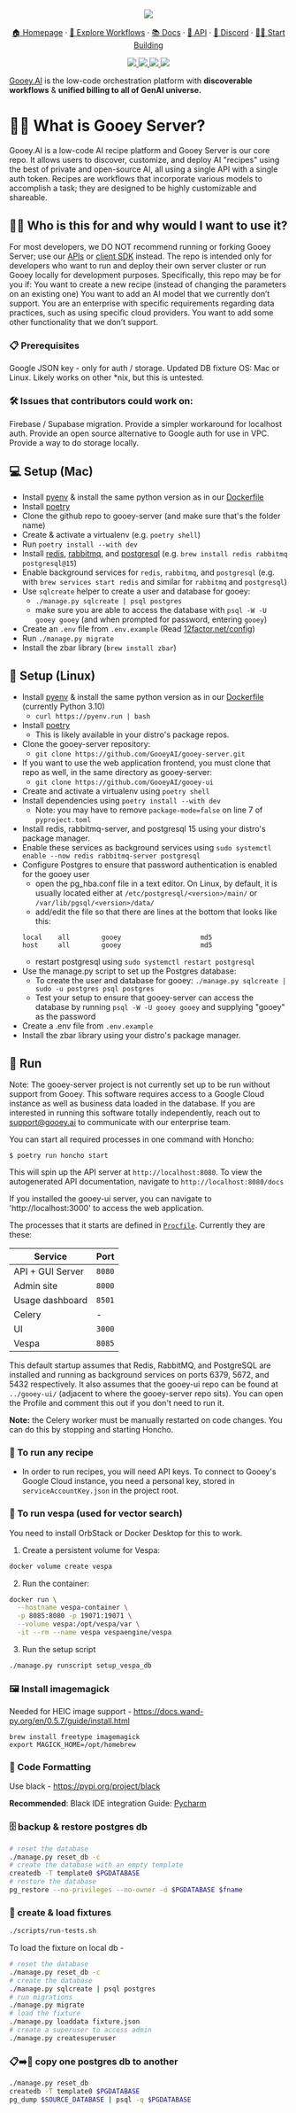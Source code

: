 <h3 align="center">
  <img src="https://storage.googleapis.com/dara-c1b52.appspot.com/daras_ai/media/cdc58fe0-2da1-11ef-84df-02420a0001f4/githubbanner.png"
  />
</h3>
<p align="center">
  <a href="https://gooey.ai">🏠 Homepage</a> ·
  <a href="https://gooey.ai/explore">👾 Explore Workflows</a> ·
  <a href="https://gooey.ai/docs">📚 Docs</a> ·
  <a href="https://gooey.ai/api">🤖 API</a> ·
  <a href="https://gooey.ai/discord">🛟 Discord</a> ·
  <a href="https://gooey.ai/account">💃🏾 Start Building</a>
</p>

<div>
  <p align="center">
    <a
    href="https://x.com/GooeyAI">
        <img src="https://img.shields.io/badge/X/Twitter-000000?style=for-the-badge&logo=x&logoColor=white" />
    </a>
    <a href="https://in.linkedin.com/company/gooeyai">
        <img src="https://img.shields.io/badge/LinkedIn-0077B5?style=for-the-badge&logo=linkedin&logoColor=white" />
    </a>
    <a href="https://gooey.ai/discord">
        <img src="https://img.shields.io/badge/Discord-5865F2?style=for-the-badge&logo=discord&logoColor=white" />
    </a>
    <a href="https://www.youtube.com/@gooeyai">
        <img src="https://img.shields.io/badge/YouTube-FF0000?style=for-the-badge&logo=youtube&logoColor=white" />
    </a>
 </p>
</div>

[Gooey.AI](http://gooey.ai/) is the low-code orchestration platform with **discoverable workflows** & **unified billing to all of GenAI universe.** 



# 🤖🍲 What is Gooey Server?
Gooey.AI is a low-code AI recipe platform and Gooey Server is our core repo. It allows users to discover, customize, and deploy AI "recipes" using the best of private and open-source AI, all using a single API with a single auth token. Recipes are workflows that incorporate various models to accomplish a task; they are designed to be highly customizable and shareable. 

## 🧑‍💻 Who is this for and why would I want to use it?
For most developers, we DO NOT recommend running or forking Gooey Server; use our [APIs](https://gooey.ai/api/) or [client SDK](https://github.com/GooeyAI/python-sdk) instead. The repo is intended only for developers who want to run and deploy their own server cluster or run Gooey locally for development purposes. Specifically, this repo may be for you if:
You want to create a new recipe (instead of changing the parameters on an existing one)
You want to add an AI model that we currently don’t support. 
You are an enterprise with specific requirements regarding data practices, such as using specific cloud providers.
You want to add some other functionality that we don’t support.

### 📋 Prerequisites
Google JSON key - only for auth / storage. 
Updated DB fixture
OS: Mac or Linux. Likely works on other *nix, but this is untested. 

### 🛠️ Issues that contributors could work on:
Firebase / Supabase migration. 
Provide a simpler workaround for localhost auth. 
Provide an open source alternative to Google auth for use in VPC. 
Provide a way to do storage locally. 

## 💻 Setup (Mac)

* Install [pyenv](https://github.com/pyenv/pyenv) & install the same python version as in our [Dockerfile](Dockerfile)
* Install [poetry](https://python-poetry.org/docs/)
* Clone the github repo to gooey-server (and make sure that's the folder name)
* Create & activate a virtualenv (e.g. `poetry shell`)
* Run `poetry install --with dev`
* Install [redis](https://redis.io/docs/getting-started/installation/install-redis-on-mac-os/), [rabbitmq](https://www.rabbitmq.com/install-homebrew.html), and [postgresql](https://formulae.brew.sh/formula/postgresql@15) (e.g. `brew install redis rabbitmq postgresql@15`)
* Enable background services for `redis`, `rabbitmq`, and `postgresql` (e.g. with `brew services start redis` and similar for `rabbitmq` and `postgresql`)
* Use `sqlcreate` helper to create a user and database for gooey:
  * `./manage.py sqlcreate | psql postgres`
  * make sure you are able to access the database with `psql -W -U gooey gooey` (and when prompted for password, entering `gooey`)
* Create an `.env` file from `.env.example` (Read [12factor.net/config](https://12factor.net/config))
* Run `./manage.py migrate`
* Install the zbar library (`brew install zbar`)

## 🐧 Setup (Linux)
* Install [pyenv](https://github.com/pyenv/pyenv) & install the same python version as in our [Dockerfile](Dockerfile) (currently Python 3.10)
  - `curl https://pyenv.run | bash`
* Install [poetry](https://python-poetry.org/docs/)
  - This is likely available in your distro's package repos. 
* Clone the gooey-server repository:
  - `git clone https://github.com/GooeyAI/gooey-server.git`
* If you want to use the web application frontend, you must clone that repo as well, in the same directory as gooey-server:
  - `git clone https://github.com/GooeyAI/gooey-ui`
* Create and activate a virtualenv using `poetry shell`
* Install dependencies using `poetry install --with dev`
  - Note: you may have to remove `package-mode=false` on line 7 of `pyproject.toml`
* Install redis, rabbitmq-server, and postgresql 15 using your distro's package manager. 
* Enable these services as background services using `sudo systemctl enable --now redis rabbitmq-server postgresql`
* Configure Postgres to ensure that password authentication is enabled for the gooey user
    - open the pg_hba.conf file in a text editor. On Linux, by default, it is usually located either at ```/etc/postgresql/<version>/main/``` or ```/var/lib/pgsql/<version>/data/```
    - add/edit the file so that there are lines at the bottom that looks like this:
    ```
    local    all        gooey                    md5
    host     all        gooey                    md5
    ```
    - restart postgresql using ```sudo systemctl restart postgresql```
* Use the manage.py script to set up the Postgres database:
  - To create the user and database for gooey: `./manage.py sqlcreate | sudo -u postgres psql postgres `
  - Test your setup to ensure that gooey-server can access the database by running `psql -W -U gooey gooey` and supplying "gooey" as the password
* Create a .env file from `.env.example`
* Install the zbar library using your distro's package manager. 

## 🏃 Run

Note: The gooey-server project is not currently set up to be run without support from Gooey. This software requires access to a Google Cloud instance as well as business data loaded in the database. If you are interested in running this software totally independently, reach out to support@gooey.ai to communicate with our enterprise team. 

You can start all required processes in one command with Honcho:

```shell
$ poetry run honcho start
```
This will spin up the API server at `http://localhost:8080`. To view the autogenerated API documentation, navigate to `http://localhost:8080/docs`

If you installed the gooey-ui server, you can navigate to 'http://localhost:3000' to access the web application.

The processes that it starts are defined in [`Procfile`](Procfile).
Currently they are these:

| Service          | Port    |
|------------------|---------|
| API + GUI Server | `8080`  |
| Admin site       | `8000`  |
| Usage dashboard  | `8501`  |
| Celery           | -       |
| UI               | `3000`  |
| Vespa            | `8085`  |

This default startup assumes that Redis, RabbitMQ, and PostgreSQL are installed and running
as background services on ports 6379, 5672, and 5432 respectively. 
It also assumes that the gooey-ui repo can be found at `../gooey-ui/` (adjacent to where the
gooey-server repo sits). You can open the Profile and comment this out if you don't need
to run it.

**Note:** the Celery worker must be manually restarted on code changes. You
can do this by stopping and starting Honcho.

### 📜 To run any recipe 

* In order to run recipes, you will need API keys. To connect to Gooey's Google Cloud instance, you need a personal key, stored in `serviceAccountKey.json` in the project root. 

### 🛵 To run vespa (used for vector search)

You need to install OrbStack or Docker Desktop for this to work.

1. Create a persistent volume for Vespa:
```bash
docker volume create vespa
```
2. Run the container:
```bash
docker run \
  --hostname vespa-container \
  -p 8085:8080 -p 19071:19071 \
  --volume vespa:/opt/vespa/var \
  -it --rm --name vespa vespaengine/vespa
```
3. Run the setup script
```bash
./manage.py runscript setup_vespa_db
```

###  🖼️ Install imagemagick

Needed for HEIC image support - https://docs.wand-py.org/en/0.5.7/guide/install.html

```
brew install freetype imagemagick
export MAGICK_HOME=/opt/homebrew
```

### 📐 Code Formatting

Use black - https://pypi.org/project/black

**Recommended**: Black IDE integration Guide: [Pycharm](https://black.readthedocs.io/en/stable/integrations/editors.html#pycharm-intellij-idea)


### 🗄️ backup & restore postgres db

```bash
# reset the database
./manage.py reset_db -c
# create the database with an empty template
createdb -T template0 $PGDATABASE
# restore the database
pg_restore --no-privileges --no-owner -d $PGDATABASE $fname
```

### 🧩 create & load fixtures

```bash
./scripts/run-tests.sh
```

To load the fixture on local db -

```bash
# reset the database
./manage.py reset_db -c
# create the database
./manage.py sqlcreate | psql postgres
# run migrations
./manage.py migrate
# load the fixture
./manage.py loaddata fixture.json
# create a superuser to access admin
./manage.py createsuperuser
```

### 📋➡️💾 copy one postgres db to another

```bash
./manage.py reset_db
createdb -T template0 $PGDATABASE
pg_dump $SOURCE_DATABASE | psql -q $PGDATABASE
```

